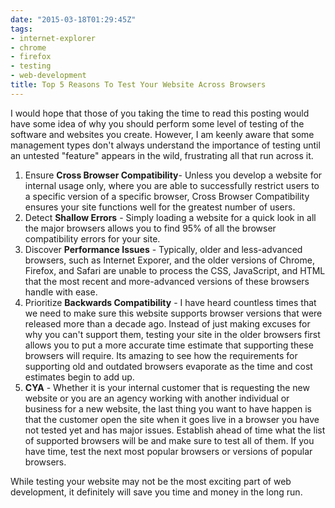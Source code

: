 ```yaml
---
date: "2015-03-18T01:29:45Z"
tags:
- internet-explorer
- chrome
- firefox
- testing
- web-development
title: Top 5 Reasons To Test Your Website Across Browsers
---
```


I would hope that those of you taking the time to read this posting would have some idea of why you should perform some level of testing of the software and websites you create. However, I am keenly aware that some management types don't always understand the importance of testing until an untested "feature" appears in the wild, frustrating all that run across it.

1. Ensure **Cross Browser Compatibility**- Unless you develop a website for internal usage only, where you are able to successfully restrict users to a specific version of a specific browser, Cross Browser Compatibility ensures your site functions well for the greatest number of users.
1. Detect **Shallow Errors** - Simply loading a website for a quick look in all the major browsers allows you to find 95% of all the browser compatibility errors for your site.
1. Discover **Performance Issues** - Typically, older and less-advanced browsers, such as Internet Exporer, and the older versions of Chrome, Firefox, and Safari are unable to process the CSS, JavaScript, and HTML that the most recent and more-advanced versions of these browsers handle with ease.
1. Prioritize **Backwards Compatibility** - I have heard countless times that we need to make sure this website supports browser versions that were released more than a decade ago. Instead of just making excuses for why you can't support them, testing your site in the older browsers first allows you to put a more accurate time estimate that supporting these browsers will require. Its amazing to see how the requirements for supporting old and outdated browsers evaporate as the time and cost estimates begin to add up. 
1. **CYA** - Whether it is your internal customer that is requesting the new website or you are an agency working with another individual or business for a new website, the last thing you want to have happen is that the customer open the site when it goes live in a browser you have not tested yet and has major issues. Establish ahead of time what the list of supported browsers will be and make sure to test all of them. If you have time, test the next most popular browsers or versions of popular browsers.

While testing your website may not be the most exciting part of web development, it definitely will save you time and money in the long run.

